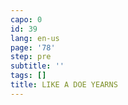 ```yaml
---
capo: 0
id: 39
lang: en-us
page: '78'
step: pre
subtitle: ''
tags: []
title: LIKE A DOE YEARNS
---
```

